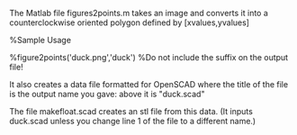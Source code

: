 The Matlab file figures2points.m takes an image and converts it into a counterclockwise oriented polygon defined by 
[xvalues,yvalues]

%Sample Usage

%figure2points('duck.png','duck') %Do not include the suffix on the output file! 

It also creates a data file formatted for OpenSCAD where the title of the file is the output name you gave:  above it is "duck.scad" 

The file makefloat.scad creates an stl file from this data. 
(It inputs duck.scad unless you change line 1 of the file to a different name.)

